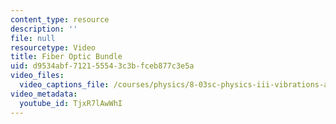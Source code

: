 ```yaml
---
content_type: resource
description: ''
file: null
resourcetype: Video
title: Fiber Optic Bundle
uid: d9534abf-7121-5554-3c3b-fceb877c3e5a
video_files:
  video_captions_file: /courses/physics/8-03sc-physics-iii-vibrations-and-waves-fall-2016/part-iii-optics/lecture-17/copy2_of_lecture-17-video/TjxR7lAwWhI.vtt
video_metadata:
  youtube_id: TjxR7lAwWhI
---
```

